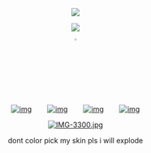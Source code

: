 <p align="center" width="100%"> <img src="https://komarev.com/ghpvc/?username=callthedoctor&label=✦&color=140f06">



<p align="center" width="100%">
    <img src="https://i.postimg.cc/76wP1Chq/Untitled1002-20250610184046.png">
    
</p>

<p align="center" width="100%"><img width="3%" src="https://files.catbox.moe/t016zc.webp">

<div id="header" align="center">


[![img](https://files.catbox.moe/rndrye.png)](https://rentry.co/williamfranklingraham)⠀⠀⠀[![img](https://files.catbox.moe/0vdxsp.png)‎](https://spacedogs.atabook.org/)⠀⠀⠀[![img](https://files.catbox.moe/2spuyl.png)](https://pronouns.cc/@hanniballecter)⠀⠀⠀[![img](https://files.catbox.moe/gy1kyg.png)](https://lokilaufeys0n.straw.page/)


[![IMG-3300.jpg](https://i.postimg.cc/k51S3BTV/IMG-3300.jpg)](https://postimg.cc/Tyb1nYMG)

dont color pick my skin pls i will explode
